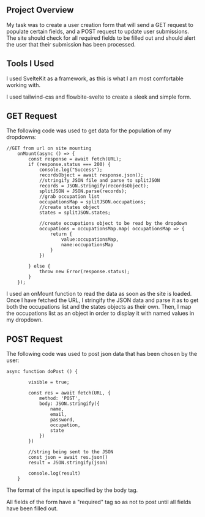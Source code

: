 ## Project Overview

My task was to create a user creation form that will send a GET request to populate certain fields, and a POST request to update user submissions. The site should check for all required fields to be filled out and should alert the user that their submission has been processed.

## Tools I Used

I used SvelteKit as a framework, as this is what I am most comfortable working with.

I used tailwind-css and flowbite-svelte to create a sleek and simple form.

## GET Request

The following code was used to get data for the population of my dropdowns:

```
//GET from url on site mounting
    onMount(async () => {
        const response = await fetch(URL);
        if (response.status === 200) {
            console.log("Success");
            recordsObject = await response.json();
            //stringify JSON file and parse to splitJSON
            records = JSON.stringify(recordsObject);
            splitJSON = JSON.parse(records);
            //grab occupation list
            occupationsMap = splitJSON.occupations;
            //create states object
            states = splitJSON.states;

            //create occupations object to be read by the dropdown
            occupations = occupationsMap.map( occupationsMap => {
                return {
                    value:occupationsMap,
                    name:occupationsMap
                }
            })

        } else {
            throw new Error(response.status);
        }
    });
```

I used an onMount function to read the data as soon as the site is loaded. Once I have fetched the URL, I stringify the JSON data and parse it as to get both the occupations list and the states objects as their own. Then, I map the occupations list as an object in order to display it with named values in my dropdown.

## POST Request

The following code was used to post json data that has been chosen by the user:

```
async function doPost () {

        visible = true;

        const res = await fetch(URL, {
            method: 'POST',
            body: JSON.stringify({
                name,
                email,
                password,
                occupation,
                state
            })
        })

        //string being sent to the JSON
        const json = await res.json()
        result = JSON.stringify(json)

        console.log(result)
    }
```

The format of the input is specified by the body tag.

All fields of the form have a "required" tag so as not to post until all fields have been filled out.
